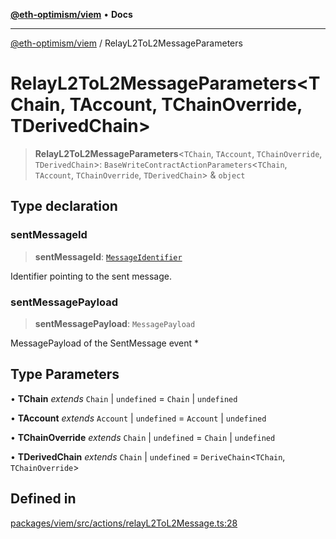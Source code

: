 [**@eth-optimism/viem**](../README.md) • **Docs**

***

[@eth-optimism/viem](../README.md) / RelayL2ToL2MessageParameters

# RelayL2ToL2MessageParameters\<TChain, TAccount, TChainOverride, TDerivedChain\>

> **RelayL2ToL2MessageParameters**\<`TChain`, `TAccount`, `TChainOverride`, `TDerivedChain`\>: `BaseWriteContractActionParameters`\<`TChain`, `TAccount`, `TChainOverride`, `TDerivedChain`\> & `object`

## Type declaration

### sentMessageId

> **sentMessageId**: [`MessageIdentifier`](MessageIdentifier.md)

Identifier pointing to the sent message.

### sentMessagePayload

> **sentMessagePayload**: `MessagePayload`

MessagePayload of the SentMessage event *

## Type Parameters

• **TChain** *extends* `Chain` \| `undefined` = `Chain` \| `undefined`

• **TAccount** *extends* `Account` \| `undefined` = `Account` \| `undefined`

• **TChainOverride** *extends* `Chain` \| `undefined` = `Chain` \| `undefined`

• **TDerivedChain** *extends* `Chain` \| `undefined` = `DeriveChain`\<`TChain`, `TChainOverride`\>

## Defined in

[packages/viem/src/actions/relayL2ToL2Message.ts:28](https://github.com/ethereum-optimism/ecosystem/blob/ab77241754eb52e5f63719e48141efd7250e972b/packages/viem/src/actions/relayL2ToL2Message.ts#L28)
